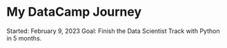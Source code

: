 # My DataCamp Journey
Started: February 9, 2023
Goal: Finish the Data Scientist Track with Python in 5 months.
